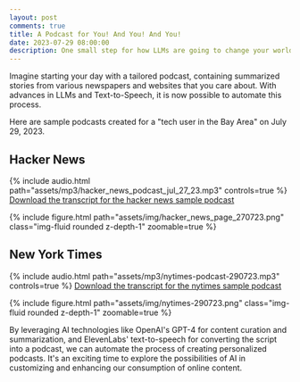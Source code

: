 ```yaml
---
layout: post
comments: true
title: A Podcast for You! And You! And You!
date: 2023-07-29 08:00:00
description: One small step for how LLMs are going to change your world
---
```

Imagine starting your day with a tailored podcast, containing summarized stories from various newspapers and websites that you care about. With advances in LLMs and Text-to-Speech, it is now possible to automate this process.

Here are sample podcasts created for a "tech user in the Bay Area" on July 29, 2023.

## Hacker News
{% include audio.html path="assets/mp3/hacker_news_podcast_jul_27_23.mp3" controls=true %}
<a href="/assets/txt/hacker_news_podcast_jul_27_23.txt" target="_blank">Download the transcript for the hacker news sample podcast</a>

{% include figure.html path="assets/img/hacker_news_page_270723.png" class="img-fluid rounded z-depth-1" zoomable=true %}

## New York Times
{% include audio.html path="assets/mp3/nytimes-podcast-290723.mp3" controls=true %}
<a href="/assets/txt/nytimes-podcast-transcript-290723.txt" target="_blank">Download the transcript for the nytimes sample podcast</a>

{% include figure.html path="assets/img/nytimes-290723.png" class="img-fluid rounded z-depth-1" zoomable=true %}

By leveraging AI technologies like OpenAI's GPT-4 for content curation and summarization, and ElevenLabs' text-to-speech for converting the script into a podcast, we can automate the process of creating personalized podcasts. It's an exciting time to explore the possibilities of AI in customizing and enhancing our consumption of online content.
